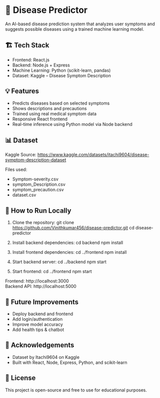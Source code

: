 # 🧠 Disease Predictor

An AI-based disease prediction system that analyzes user symptoms and suggests possible diseases using a trained machine learning model.

## 🏗️ Tech Stack

- Frontend: React.js
- Backend: Node.js + Express
- Machine Learning: Python (scikit-learn, pandas)
- Dataset: Kaggle – Disease Symptom Description


## 💡 Features

- Predicts diseases based on selected symptoms
- Shows descriptions and precautions
- Trained using real medical symptom data
- Responsive React frontend
- Real-time inference using Python model via Node backend

## 📊 Dataset

Kaggle Source: https://www.kaggle.com/datasets/itachi9604/disease-symptom-description-dataset

Files used:
- Symptom-severity.csv
- symptom_Description.csv
- symptom_precaution.csv
- dataset.csv

## 🚀 How to Run Locally

1. Clone the repository:
   git clone https://github.com/Vinithkumar456/disease-predictor.git
   cd disease-predictor

2. Install backend dependencies:
   cd backend
   npm install

3. Install frontend dependencies:
   cd ../frontend
   npm install

4. Start backend server:
   cd ../backend
   npm start

5. Start frontend:
   cd ../frontend
   npm start

Frontend: http://localhost:3000  
Backend API: http://localhost:5000

## 🔮 Future Improvements

- Deploy backend and frontend
- Add login/authentication
- Improve model accuracy
- Add health tips & chatbot

## 🙏 Acknowledgements

- Dataset by Itachi9604 on Kaggle
- Built with React, Node, Express, Python, and scikit-learn

## 📄 License

This project is open-source and free to use for educational purposes.
